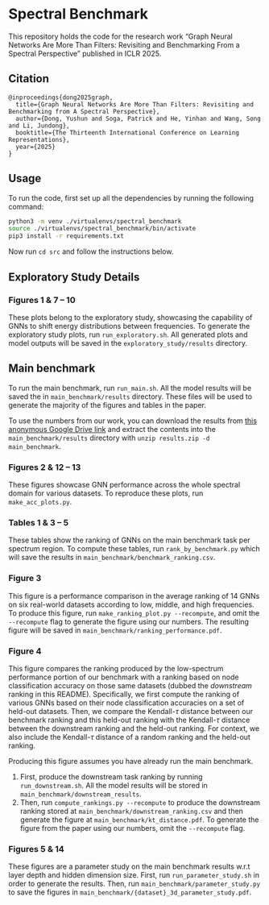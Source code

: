 # Spectral Benchmark

This repository holds the code for the research work “Graph Neural Networks Are More Than Filters: Revisiting and Benchmarking From a Spectral Perspective” published in ICLR 2025.

## Citation
```
@inproceedings{dong2025graph,
  title={Graph Neural Networks Are More Than Filters: Revisiting and Benchmarking from A Spectral Perspective},
  author={Dong, Yushun and Soga, Patrick and He, Yinhan and Wang, Song and Li, Jundong},
  booktitle={The Thirteenth International Conference on Learning Representations},
  year={2025}
}
```

## Usage

To run the code, first set up all the dependencies by running the following command:

```bash
python3 -m venv ./virtualenvs/spectral_benchmark
source ./virtualenvs/spectral_benchmark/bin/activate
pip3 install -r requirements.txt
```
Now run `cd src` and follow the instructions below.

## Exploratory Study Details

### Figures 1 & 7 &ndash; 10
These plots belong to the exploratory study, showcasing the capability of GNNs to shift energy distributions between frequencies. To generate the exploratory study plots, run `run_exploratory.sh`. All generated plots and model outputs will be saved in the `exploratory_study/results` directory.

## Main benchmark

To run the main benchmark, run `run_main.sh`. All the model results will be saved the in `main_benchmark/results` directory. These files will be used to generate the majority of the figures and tables in the paper.

To use the numbers from our work, you can download the results from [this anonymous Google Drive link](https://drive.google.com/file/d/1S3oMSa9nanK0PkAdKZ1UHAXpCLsumKhF/view?usp=sharing) and extract the contents into the `main_benchmark/results` directory with `unzip results.zip -d main_benchmark`.

### Figures 2 & 12 &ndash; 13

These figures showcase GNN performance across the whole spectral domain for various datasets. To reproduce these plots, run `make_acc_plots.py`.

### Tables 1 & 3 &ndash; 5

These tables show the ranking of GNNs on the main benchmark task per spectrum region. To compute these tables, run `rank_by_benchmark.py` which will save the results in `main_benchmark/benchmark_ranking.csv`.

### Figure 3

This figure is a performance comparison in the average ranking of 14 GNNs on six real-world datasets according to low, middle, and high frequencies. To produce this figure, run `make_ranking_plot.py --recompute`, and omit the `--recompute` flag to generate the figure using our numbers. The resulting figure will be saved in `main_benchmark/ranking_performance.pdf`.

### Figure 4

This figure compares the ranking produced by the low-spectrum performance portion of our benchmark with a ranking based on node classification accuracy on those same datasets (dubbed the *downstream* ranking in this README). Specifically, we first compute the ranking of various GNNs based on their node classification accuracies on a set of held-out datasets. Then, we compare the Kendall-$\tau$ distance between our benchmark ranking and this held-out ranking with the Kendall-$\tau$ distance between the downstream ranking and the held-out ranking. For context, we also include the Kendall-$\tau$ distance of a random ranking and the held-out ranking.

Producing this figure assumes you have already run the main benchmark.

1. First, produce the downstream task ranking by running `run_downstream.sh`. All the model results will be stored in `main_benchmark/downstream_results`.
2. Then, run `compute_rankings.py --recompute` to produce the downstream ranking stored at `main_benchmark/downstream_ranking.csv` and then generate the figure at `main_benchmark/kt_distance.pdf`. To generate the figure from the paper using our numbers, omit the `--recompute` flag.

### Figures 5 & 14

These figures are a parameter study on the main benchmark results w.r.t layer depth and hidden dimension size. First, run `run_parameter_study.sh` in order to generate the results. Then, run `main_benchmark/parameter_study.py` to save the figures in `main_benchmark/{dataset}_3d_parameter_study.pdf`.
